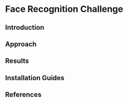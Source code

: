 # Face Recognition Challenge

## Introduction

## Approach

## Results

## Installation Guides

## References

